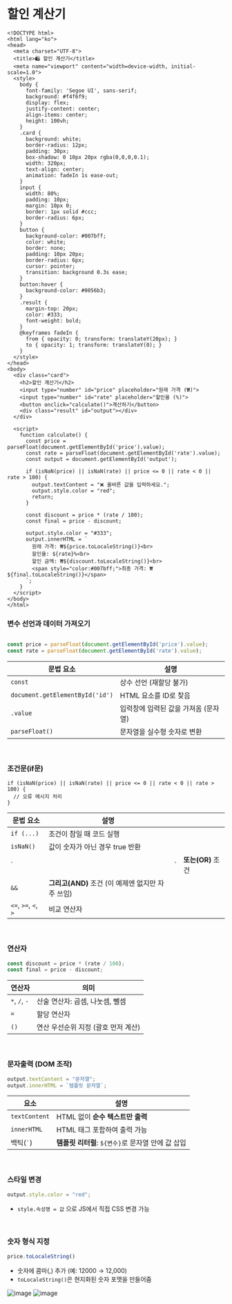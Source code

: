 # 할인 계산기
```
<!DOCTYPE html>
<html lang="ko">
<head>
  <meta charset="UTF-8">
  <title>🛍 할인 계산기</title>
  <meta name="viewport" content="width=device-width, initial-scale=1.0">
  <style>
    body {
      font-family: 'Segoe UI', sans-serif;
      background: #f4f6f9;
      display: flex;
      justify-content: center;
      align-items: center;
      height: 100vh;
    }
    .card {
      background: white;
      border-radius: 12px;
      padding: 30px;
      box-shadow: 0 10px 20px rgba(0,0,0,0.1);
      width: 320px;
      text-align: center;
      animation: fadeIn 1s ease-out;
    }
    input {
      width: 80%;
      padding: 10px;
      margin: 10px 0;
      border: 1px solid #ccc;
      border-radius: 6px;
    }
    button {
      background-color: #007bff;
      color: white;
      border: none;
      padding: 10px 20px;
      border-radius: 6px;
      cursor: pointer;
      transition: background 0.3s ease;
    }
    button:hover {
      background-color: #0056b3;
    }
    .result {
      margin-top: 20px;
      color: #333;
      font-weight: bold;
    }
    @keyframes fadeIn {
      from { opacity: 0; transform: translateY(20px); }
      to { opacity: 1; transform: translateY(0); }
    }
  </style>
</head>
<body>
  <div class="card">
    <h2>할인 계산기</h2>
    <input type="number" id="price" placeholder="원래 가격 (₩)">
    <input type="number" id="rate" placeholder="할인율 (%)">
    <button onclick="calculate()">계산하기</button>
    <div class="result" id="output"></div>
  </div>

  <script>
    function calculate() {
      const price = parseFloat(document.getElementById('price').value);
      const rate = parseFloat(document.getElementById('rate').value);
      const output = document.getElementById('output');

      if (isNaN(price) || isNaN(rate) || price <= 0 || rate < 0 || rate > 100) {
        output.textContent = "❌ 올바른 값을 입력하세요.";
        output.style.color = "red";
        return;
      }

      const discount = price * (rate / 100);
      const final = price - discount;

      output.style.color = "#333";
      output.innerHTML = `
        원래 가격: ₩${price.toLocaleString()}<br>
        할인율: ${rate}%<br>
        할인 금액: ₩${discount.toLocaleString()}<br>
        <span style="color:#007bff;">최종 가격: ₩${final.toLocaleString()}</span>
      `;
    }
  </script>
</body>
</html>

```
### 변수 선언과 데이터 가져오기

```javascript 

const price = parseFloat(document.getElementById('price').value);
const rate = parseFloat(document.getElementById('rate').value);

```
| 문법 요소                           | 설명                    |
| ------------------------------- | --------------------- |
| `const`                         | 상수 선언 (재할당 불가)        |
| `document.getElementById('id')` | HTML 요소를 ID로 찾음       |
| `.value`                        | 입력창에 입력된 값을 가져옴 (문자열) |
| `parseFloat()`                  | 문자열을 실수형 숫자로 변환   |

<br>

### 조건문(if문)
```
if (isNaN(price) || isNaN(rate) || price <= 0 || rate < 0 || rate > 100) {
  // 오류 메시지 처리
}
```
| 문법 요소                | 설명                                |    |               |
| -------------------- | --------------------------------- | -- | ------------- |
| `if (...)`           | 조건이 참일 때 코드 실행                    |    |               |
| `isNaN()`            | 값이 숫자가 아닌 경우 true 반환              |    |               |
| \`                   |                                   | \` | **또는(OR)** 조건 |
| `&&`                 | **그리고(AND)** 조건 (이 예제엔 없지만 자주 쓰임) |    |               |
| `<=`, `>=`, `<`, `>` | 비교 연산자                            |    |               |

<br>

###  연산자
```javascript 
const discount = price * (rate / 100);
const final = price - discount;
```
| 연산자           | 의미                    |
| ------------- | --------------------- |
| `*`, `/`, `-` | 산술 연산자: 곱셈, 나눗셈, 뺄셈   |
| `=`           | 할당 연산자                |
| `()`          | 연산 우선순위 지정 (괄호 먼저 계산) |

<br>

###  문자출력 (DOM 조작)
```javascript
output.textContent = "문자열";
output.innerHTML = `템플릿 문자열`;
```
| 요소            | 설명                                |
| ------------- | --------------------------------- |
| `textContent` | HTML 없이 **순수 텍스트만 출력**            |
| `innerHTML`   | HTML 태그 포함하여 출력 가능                |
| 백틱(`` ` ``)   | **템플릿 리터럴**: `${변수}`로 문자열 안에 값 삽입 |

<br>

###  스타일 변경
```javascript
output.style.color = "red";
```
- `style.속성명 = 값` 으로 JS에서 직접 CSS 변경 가능
  
<br>

###  숫자 형식 지정
```javascript
price.toLocaleString()
```
- 숫자에 콤마(,) 추가 (예: 12000 → 12,000)
- `toLocaleString()`은 현지화된 숫자 포맷을 만들어줌








![image](https://github.com/user-attachments/assets/ab3728d7-e629-409f-bd74-effb0ac005ce)
![image](https://github.com/user-attachments/assets/1c669929-beec-4080-9e3b-7f25d077575d)

